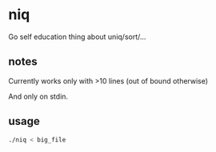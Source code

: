 # niq

Go self education thing about uniq/sort/... 

## notes

Currently works only with >10 lines (out of bound otherwise)

And only on stdin.

## usage

```bash
./niq < big_file
```


